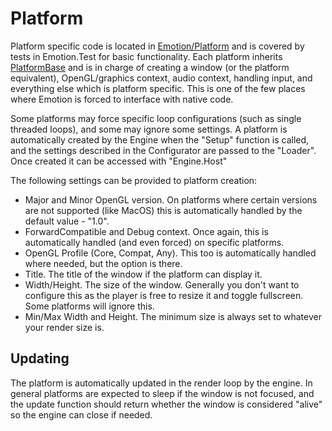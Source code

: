 # Platform

Platform specific code is located in [Emotion/Platform]([CodeRoot]Platform) and is covered by tests in Emotion.Test for basic functionality. Each platform inherits [PlatformBase]([CodeRoot]Platform/Implementation/PlatformBase) and is in charge of creating a window (or the platform equivalent), OpenGL/graphics context, audio context, handling input, and everything else which is platform specific. This is one of the few places where Emotion is forced to interface with native code.

Some platforms may force specific loop configurations (such as single threaded loops), and some may ignore some settings. A platform is automatically created by the Engine when the "Setup" function is called, and the settings described in the Configurator are passed to the "Loader". Once created it can be accessed with "Engine.Host"

The following settings can be provided to platform creation:

- Major and Minor OpenGL version. On platforms where certain versions are not supported (like MacOS) this is automatically handled by the default value - "1.0".
- ForwardCompatible and Debug context. Once again, this is automatically handled (and even forced) on specific platforms.
- OpenGL Profile (Core, Compat, Any). This too is automatically handled where needed, but the option is there.
- Title. The title of the window if the platform can display it.
- Width/Height. The size of the window. Generally you don't want to configure this as the player is free to resize it and toggle fullscreen. Some platforms will ignore this.
- Min/Max Width and Height. The minimum size is always set to whatever your render size is.

## Updating

The platform is automatically updated in the render loop by the engine. In general platforms are expected to sleep if the window is not focused, and the update function should return whether the window is considered "alive" so the engine can close if needed.